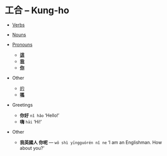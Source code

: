 # 工合 – Kung-ho

- [Verbs](verbs/index.md)

- [Nouns](nouns/index.md)

- [Pronouns](pronouns/index.md)
  - **[這](pronouns/這.md)**
  - **[我](pronouns/我.md)**
  - **[你](pronouns/你.md)**

- Other
  - [的](other/的.md)
  - **[嗎](other/嗎.md)**

- Greetings
  - **你好** `nǐ hǎo` ‘Hello!’
  - **嗨** `hāi` ‘Hi!’

- Other
  - **我英國人 你呢**  ―  `wǒ shì yīngguórén nǐ ne` ‘I am an Englishman. How about you?’
 
